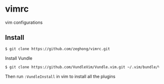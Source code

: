 # vimrc

vim configurations

## Install

```sh
$ git clone https://github.com/zeghong/vimrc.git
```

Install Vundle 

```sh
$ git clone https://github.com/VundleVim/Vundle.vim.git ~/.vim/bundle/Vundle.vim
```
Then run `:VundleInstall` in vim to install all the plugins
